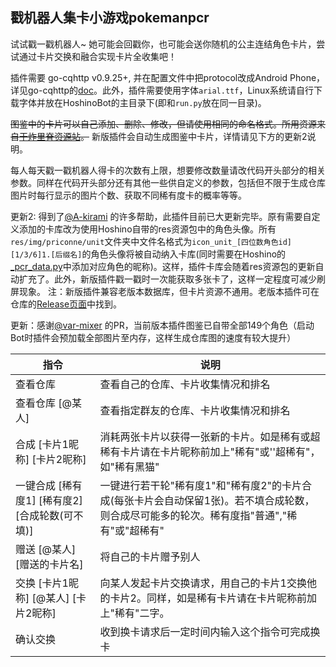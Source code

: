 ## 戳机器人集卡小游戏pokemanpcr
试试戳一戳机器人~ 她可能会回戳你，也可能会送你随机的公主连结角色卡片，尝试通过卡片交换和融合实现卡片全收集吧！

插件需要 go-cqhttp v0.9.25+, 并在配置文件中把protocol改成Android Phone，详见go-cqhttp的[doc](https://github.com/Mrs4s/go-cqhttp/blob/master/docs/config.md#%E8%AE%BE%E5%A4%87%E4%BF%A1%E6%81%AF)。此外，插件需要使用字体`arial.ttf`，Linux系统请自行下载字体并放在HoshinoBot的主目录下(即和`run.py`放在同一目录)。

~~图鉴中的卡片可以自己添加、删除、修改，但请使用相同的命名格式。所用资源来自[干炸里脊资源站](https://redive.estertion.win/)。~~ 新版插件会自动生成图鉴中卡片，详情请见下方的更新2说明。

每人每天戳一戳机器人得卡的次数有上限，想要修改数量请改代码开头部分的相关参数。同样在代码开头部分还有其他一些供自定义的参数，包括但不限于生成仓库图片时每行显示的图片个数、获取不同稀有度卡的概率等等。

更新2: 得到了[@A-kirami](https://github.com/A-kirami) 的许多帮助，此插件目前已大更新完毕。原有需要自定义添加的卡库改为使用Hoshino自带的res资源包中的角色头像。所有`res/img/priconne/unit`文件夹中文件名格式为`icon_unit_[四位数角色id][1/3/6]1.[后缀名]`的角色头像将被自动纳入卡库(同时需要在Hoshino的[_pcr_data.py](https://github.com/Ice-Cirno/HoshinoBot/blob/master/hoshino/modules/priconne/_pcr_data.py)中添加对应角色的昵称)。这样，插件卡库会随着res资源包的更新自动扩充了。此外，新版插件戳一戳时一次能获取多张卡了，这样一定程度可减少刷屏现象。
注：新版插件兼容老版本数据库，但卡片资源不通用。老版本插件可在仓库的[Release页面](https://github.com/GWYOG/GWYOG-Hoshino-plugins/releases)中找到。

更新：感谢[@var-mixer](https://github.com/var-mixer) 的PR，当前版本插件图鉴已自带全部149个角色（启动Bot时插件会预加载全部图片至内存，这样生成仓库图的速度有较大提升）

|指令|说明|
|-----|-----|
|查看仓库 |查看自己的仓库、卡片收集情况和排名|
|查看仓库 [@某人]|查看指定群友的仓库、卡片收集情况和排名|
|合成 [卡片1昵称] [卡片2昵称]|消耗两张卡片以获得一张新的卡片。如是稀有或超稀有卡片请在卡片昵称前加上"稀有"或''超稀有"，如"稀有黑猫"|
|一键合成 [稀有度1] [稀有度2] [合成轮数(可不填)]|一键进行若干轮"稀有度1"和"稀有度2"的卡片合成(每张卡片会自动保留1张)。若不填合成轮数，则合成尽可能多的轮次。稀有度指"普通","稀有"或"超稀有"|
|赠送 [@某人] [赠送的卡片名]|将自己的卡片赠予别人|
|交换 [卡片1昵称] [@某人] [卡片2昵称] |向某人发起卡片交换请求，用自己的卡片1交换他的卡片2。同样，如是稀有卡片请在卡片昵称前加上"稀有"二字。|
|确认交换 |收到换卡请求后一定时间内输入这个指令可完成换卡|